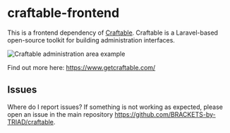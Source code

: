 # craftable-frontend
This is a frontend dependency of [Craftable](https://github.com/BRACKETS-by-TRIAD/craftable). Craftable is a Laravel-based open-source toolkit for building administration interfaces.

![Craftable administration area example](https://docs.getcraftable.com/assets/posts-crud.png)

Find out more here: https://www.getcraftable.com/

## Issues
Where do I report issues?
If something is not working as expected, please open an issue in the main repository https://github.com/BRACKETS-by-TRIAD/craftable.